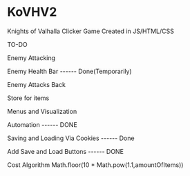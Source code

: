 # KoVHV2
Knights of Valhalla Clicker Game Created in JS/HTML/CSS


TO-DO

Enemy Attacking

Enemy Health Bar ------ Done(Temporarily)

Enemy Attacks Back

Store for items

Menus and Visualization

Automation ------ DONE

Saving and Loading Via Cookies ------ Done

Add Save and Load Buttons ------ DONE

Cost Algorithm Math.floor(10 * Math.pow(1.1,amountOfItems))
